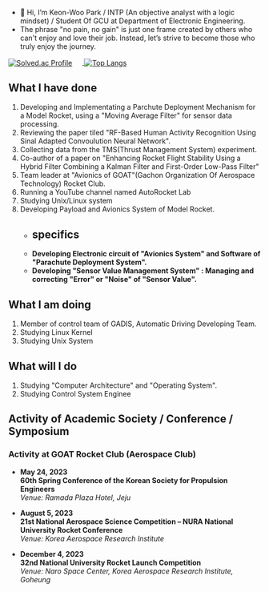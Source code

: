 
- 👋 Hi, I’m Keon-Woo Park / INTP (An objective analyst with a logic mindset) / Student Of GCU at Department of Electronic Engineering.
- The phrase "no pain, no gain" is just one frame created by others who can't enjoy and love their job. Instead, let’s strive to become those who truly enjoy the journey.

<a href="https://solved.ac/hiccupkw/">
  <img src="http://mazassumnida.wtf/api/v2/generate_badge?boj=hiccupkw" alt="Solved.ac Profile" style="vertical-align:middle; margin-right: 20px;"/>
</a>
<a href="https://github.com/anuraghazra/github-readme-stats">
  <img src="https://github-readme-stats.vercel.app/api/top-langs/?username=chaos1231107&show_icons=true&theme=blue-green" alt="Top Langs" style="vertical-align:middle;"/>
</a>

## What I have done
1. Developing and Implementating a Parchute Deployment Mechanism for a Model Rocket, using a "Moving Average Filter" for sensor data processing.
2. Reviewing the paper tiled "RF-Based Human Activity Recognition Using Sinal Adapted Convoulution Neural Network".
3. Collecting data from the TMS(Thrust Management System) experiment.
4. Co-author of a paper on "Enhancing Rocket Flight Stability Using a Hybrid Filter Combining a Kalman Filter and First-Order Low-Pass Filter"
5. Team leader at "Avionics of GOAT"(Gachon Organization Of Aerospace Technology) Rocket Club.
6. Running a YouTube channel named AutoRocket Lab
7. Studying Unix/Linux system
8. Developing Payload and Avionics System of Model Rocket.
   - ## specifics
   - **Developing Electronic circuit of "Avionics System" and Software of "Parachute Deployment System".**
   - **Developing "Sensor Value Management System" : Managing and correcting "Error" or "Noise" of "Sensor Value".**
   
## What I am doing
1. Member of control team of GADIS, Automatic Driving Developing Team.
2. Studying Linux Kernel
3. Studying Unix System

## What will I do
1. Studying "Computer Architecture" and "Operating System".
2. Studying Control System Enginee


## Activity of Academic Society / Conference / Symposium

### Activity at GOAT Rocket Club (Aerospace Club)
- **May 24, 2023**  
   **60th Spring Conference of the Korean Society for Propulsion Engineers**  
  _Venue: Ramada Plaza Hotel, Jeju_

- **August 5, 2023**  
   **21st National Aerospace Science Competition – NURA National University Rocket Conference**  
  _Venue: Korea Aerospace Research Institute_

- **December 4, 2023**  
   **32nd National University Rocket Launch Competition**  
  _Venue: Naro Space Center, Korea Aerospace Research Institute, Goheung_







